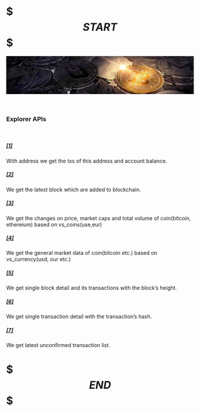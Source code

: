 # $$$START$$$

![The requested url was not found on this server.](./res/apibanner.jpg "link")

<br>

### Explorer APIs

<br>

#####   [[1] ](https://blockchain.info/rawaddr/${address}  "1. link")
 With address we get the txs of this address and account balance.  

##### [[2]](https://stacks-node-api.mainnet.stacks.co/extended/v1/block "2.link") 
We get the latest block which are added to blockchain. 

##### [[3]](https://api.coingecko.com/api/v3/coins/${coin}/market_chart?vs_currency=${vsCurrencies}&days=1 "3.link")
We get the changes on price, market caps and total volume of 
coin(bitcoin, ethereium) based on vs_coins(use,eur)


##### [[4]](https://api.coingecko.com/api/v3/simple/price?ids=${coin}&vs_currencies=${vsCurrencies}&include_market_cap=true&include_24hr_vol=true&include_24hr_change=true "4. link")
We get the general market data of coin(bitcoin etc.) based on vs_currency(usd, our etc.)


##### [[5]](https://blockchain.info/block-height/${height}?format=json&cors=true "5. link")
We get single block detail and its transactions with the block’s height.


##### [[6]](https://blockchain.info/rawtx/${transactionHash}?format=json&cors=true "6.link")
We get single transaction detail with the transaction’s hash.


##### [[7]](https://blockchain.info/unconfirmed-transactions?format=json&cors=true "7.link")
We get latest unconfirmed transaction list. 


# $$$END$$$
